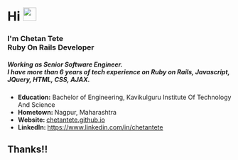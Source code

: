 # Hi <img src="https://raw.githubusercontent.com/MartinHeinz/MartinHeinz/master/wave.gif" width="30px">

<!-- Hi there! Feel free to make this your own but don't use my data. Attributions are welcomed --> 

<h3>I'm Chetan Tete <br>
    Ruby On Rails Developer
</h3>

<h5>Working as Senior Software Engineer. <br>
   I have more than 6 years of tech experience on Ruby on Rails, Javascript, JQuery, HTML, CSS, AJAX.
</h5>

<ul>
    <li><b>Education:</b> Bachelor of Engineering, Kavikulguru Institute Of Technology And Science </li>
    <li><b>Hometown: </b> Nagpur, Maharashtra</li>
    <li><b>Website:  </b> <a href="https://chetantete.github.io/">chetantete.github.io</a></li>
    <li><b>LinkedIn:  </b> <a href="https://www.linkedin.com/in/chetantete/">https://www.linkedin.com/in/chetantete</a></li>
</ul>

<!-- Thanks for stopping by!! --> 

## Thanks!!

